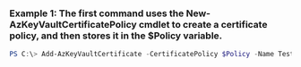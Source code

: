 ### Example 1: The first command uses the New-AzKeyVaultCertificatePolicy cmdlet to create a certificate policy, and then stores it in the $Policy variable.
```powershell
PS C:\> Add-AzKeyVaultCertificate -CertificatePolicy $Policy -Name TestCert01 -VaultName ContosoKV01
```

